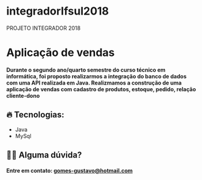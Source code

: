 # integradorIfsul2018
PROJETO INTEGRADOR 2018

<h1>Aplicação de vendas </h1>
<h4>Durante o segundo ano/quarto semestre do curso técnico em informática, foi proposto realizarmos a integração do banco de dados com uma API realizada em Java. Realizmamos a construção de uma aplicação de vendas com cadastro de produtos, estoque, pedido, relação cliente-dono</h4>
 
<h2>🔥 Tecnologias: </h2>
<ul>
  <li>Java</li>
  <li>MySql</li>  
</ul>
  
<h2>🙆‍♀️ Alguma dúvida?</h2>
<h4>Entre em contato: <a href="mailto:gomes-gustavo@hotmail.com">gomes-gustavo@hotmail.com</a></h4>

